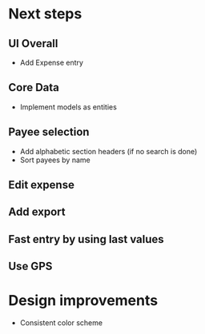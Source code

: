 # Next steps

## UI Overall
- Add Expense entry

## Core Data
- Implement models as entities

## Payee selection
- Add alphabetic section headers (if no search is done)
- Sort payees by name

## Edit expense

## Add export

## Fast entry by using last values

## Use GPS

# Design improvements
- Consistent color scheme
